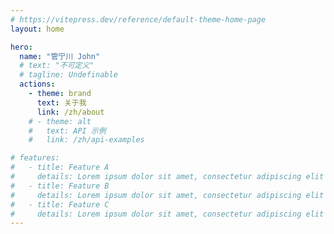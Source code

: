 ```yaml
---
# https://vitepress.dev/reference/default-theme-home-page
layout: home

hero:
  name: "管宁川 John"
  # text: "不可定义"
  # tagline: Undefinable
  actions:
    - theme: brand
      text: 关于我
      link: /zh/about
    # - theme: alt
    #   text: API 示例
    #   link: /zh/api-examples

# features:
#   - title: Feature A
#     details: Lorem ipsum dolor sit amet, consectetur adipiscing elit
#   - title: Feature B
#     details: Lorem ipsum dolor sit amet, consectetur adipiscing elit
#   - title: Feature C
#     details: Lorem ipsum dolor sit amet, consectetur adipiscing elit
---
```

